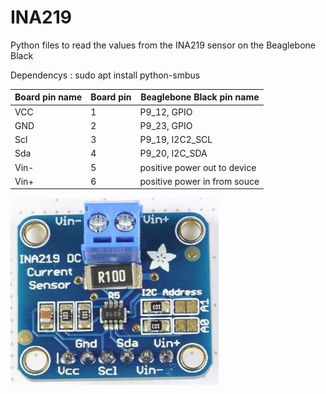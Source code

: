 INA219
=================

Python files to read the values from the INA219 sensor on the Beaglebone Black

Dependencys :
	sudo apt install python-smbus

| Board pin name | Board pin |  Beaglebone Black pin name   |
|----------------|-----------|------------------------------|
| VCC            | 1         | P9\_12, GPIO                 |
| GND            | 2         | P9\_23, GPIO                 |
| Scl            | 3         | P9\_19, I2C2\_SCL            |
| Sda            | 4         | P9\_20, I2C_SDA              |
| Vin-           | 5         | positive power out to device |
| Vin+           | 6         | positive power in from souce |

![Calander](images/ina219.jpeg)
